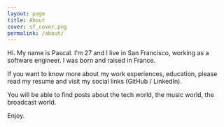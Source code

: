 ```yaml
---
layout: page
title: About
cover: sf_cover.png
permalink: /about/
---
```


Hi. My name is Pascal. I’m 27 and I live in San Francisco, working as a software engineer. I was born and raised in France.

If you want to know more about my work experiences, education, please read my resume and visit my social links (GitHub / LinkedIn).

You will be able to find posts about the tech world, the music world, the broadcast world.

Enjoy.
